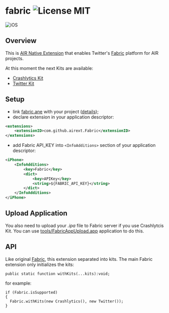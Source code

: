 # fabric ![License MIT](http://img.shields.io/badge/license-MIT-lightgray.svg)

![iOS](http://img.shields.io/badge/platform-ios-blue.svg)

## Overview

This is [AIR Native Extension](http://www.adobe.com/devnet/air/native-extensions-for-air.html) that enables Twitter's [Fabric](http://fabric.io) platform for AIR projects.

At this moment the next Kits are available:
* [Crashlytics Kit](crashlytics)
* [Twitter Kit](twitter)

## Setup
* link [fabric.ane](bin/fabric.ane) with your project ([details](http://help.adobe.com/en_US/air/build/WS597e5dadb9cc1e0253f7d2fc1311b491071-8000.html));
* declare extension in your application descriptor:
```xml
<extensions> 
    <extensionID>com.github.airext.Fabric</extensionID> 
</extensions>
```
* add Fabric API_KEY into `<InfoAdditions>` section of your application descriptor:
```xml
<iPhone>
    <InfoAdditions>
        <key>Fabric</key>
        <dict>
            <key>APIKey</key>
            <string>${FABRIC_API_KEY}</string>
        </dict>
    </InfoAdditions>
</iPhone>
```

## Upload Application
You also need to upload your *.ipa* file to Fabric server if you use Crashlytcis Kit. You can use [tools/FabricAppUpload.app](https://github.com/airext/fabric/wiki/How-To-Use-FabricAppUpload.app) application to do this. 

## API
Like original [Fabric](https://dev.twitter.com/fabric/overview), this extension separated into kits. The main Fabric extension only initializes the kits:

```as3
public static function withKits(...kits):void;
```
for example:
```as3
if (Fabric.isSupported)
{
  Fabric.withKits(new Crashlytics(), new Twitter());
}
```

